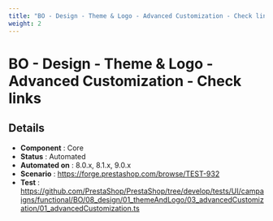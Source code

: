 ```yaml
---
title: "BO - Design - Theme & Logo - Advanced Customization - Check links"
weight: 2
---
```


# BO - Design - Theme & Logo - Advanced Customization - Check links
## Details
* **Component** : Core
* **Status** : Automated
* **Automated on** : 8.0.x, 8.1.x, 9.0.x
* **Scenario** : https://forge.prestashop.com/browse/TEST-932
* **Test** : https://github.com/PrestaShop/PrestaShop/tree/develop/tests/UI/campaigns/functional/BO/08_design/01_themeAndLogo/03_advancedCustomization/01_advancedCustomization.ts
